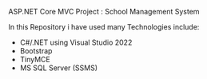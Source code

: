 ASP.NET Core MVC Project : School Management System

In this Repository i have used many Technologies include: 
- C#/.NET using Visual Studio 2022
- Bootstrap
- TinyMCE
- MS SQL Server (SSMS)

